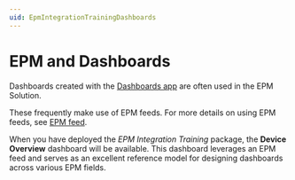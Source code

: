 ```yaml
---
uid: EpmIntegrationTrainingDashboards
---
```


# EPM and Dashboards

Dashboards created with the [Dashboards app](xref:newR_D) are often used in the EPM Solution.

These frequently make use of EPM feeds. For more details on using EPM feeds, see [EPM feed](xref:DashboardCPEFeed).

When you have deployed the *EPM Integration Training* package, the **Device Overview** dashboard will be available. This dashboard leverages an EPM feed and serves as an excellent reference model for designing dashboards across various EPM fields.
